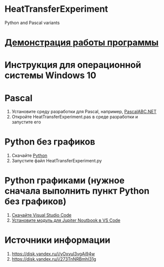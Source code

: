 # HeatTransferExperiment
Python and Pascal variants

# [Демонстрация работы программы](https://youtu.be/NOKG_KBoY1U)

# Инструкция для операционной системы Windows 10

# Pascal
1) Установите среду разработки для Pascal, например, [PascalABC.NET](https://pascalabc.net/en/ssyilki-dlya-skachivaniya)
2) Откройте HeatTransferExperiment.pas в среде разработки и запустите его

# Python без графиков
1) Скачайте [Python](https://www.python.org/downloads/)
2) Запустите файл HeatTransferExperiment.py

# Python графиками (нужное сначала выполнить пункт Python без графиков)
1) [Скачайте Visual Studio Code](https://www.youtube.com/watch?v=HxJXKFxhah4)
2) [Установите модуль для Jupiter Noutbook в VS Code](https://youtu.be/9V7AoX0TvSM)

# Источники информации
1) https://disk.yandex.ru/i/yOxvul3vgAj94w
2) https://disk.yandex.ru/i/273TnNRBmhl31g
